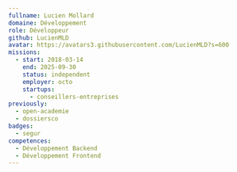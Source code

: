 ```yaml
---
fullname: Lucien Mollard
domaine: Développement
role: Développeur
github: LucienMLD
avatar: https://avatars3.githubusercontent.com/LucienMLD?s=600
missions:
  - start: 2018-03-14
    end: 2025-09-30
    status: independent
    employer: octo
    startups:
      - conseillers-entreprises
previously:
  - open-academie
  - dossiersco
badges:
  - segur
competences:
  - Développement Backend
  - Développement Frontend
---
```

